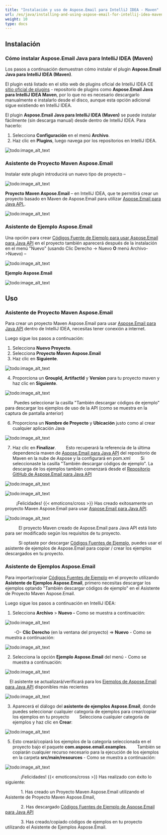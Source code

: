 ```yaml
---
title: "Instalación y uso de Aspose.Email para IntelliJ IDEA - Maven"
url: /es/java/installing-and-using-aspose-email-for-intellij-idea-maven/
weight: 10
type: docs
---
```


## **Instalación**
### **Cómo instalar Aspose.Email Java para IntelliJ IDEA (Maven)**
Los pasos a continuación demuestran cómo instalar el plugin **Aspose.Email Java para IntelliJ IDEA (Maven)**.

El plugin está listado en el sitio web de plugins oficial de IntelliJ IDEA CE [sitio oficial de plugins](https://plugins.jetbrains.com/plugin/7982-aspose-email-java-for-intellij-idea-maven/) - repositorio de plugins como **Aspose.Email Java para IntelliJ IDEA Maven**, por lo que no es necesario descargarlo manualmente e instalarlo desde el disco, aunque esta opción adicional sigue existiendo en IntelliJ IDEA.

El plugin **Aspose.Email Java para IntelliJ IDEA (Maven)** se puede instalar fácilmente (sin descarga manual) desde dentro de IntelliJ IDEA. Para hacerlo:

1. Selecciona **Configuración** en el menú **Archivo**.
1. Haz clic en **Plugins**, luego navega por los repositorios en IntelliJ IDEA.

![todo:image_alt_text](https://i.imgur.com/CqfrpME.jpg)
### **Asistente de Proyecto Maven Aspose.Email**
Instalar este plugin introducirá un nuevo tipo de proyecto –

![todo:image_alt_text](http://download-codeplex.sec.s-msft.com/Download/SourceControlFileDownload.ashx?ProjectName=aspose-emailjavaintellij&changeSetId=9bb8f707bcbd2a369c5098f0c1a7766227cf7e24&itemId=src%2fresources%2fasposeSmall.png)

**Proyecto Maven Aspose.Email** – en IntelliJ IDEA, que te permitirá crear un proyecto basado en Maven de Aspose.Email para utilizar [Aspose.Email para Java API.](https://products.aspose.com/total/java).

![todo:image_alt_text](https://i.imgur.com/L3LFdZL.jpg)
### **Asistente de Ejemplo Aspose.Email**
Una opción para crear [Códigos Fuente de Ejemplo para usar Aspose.Email para Java API](https://github.com/aspose-email/Aspose.Email-for-Java/tree/master/Examples) en el proyecto también aparecerá después de la instalación en el menú "Nuevo" (usando Clic Derecho -> Nuevo **O** menú Archivo->Nuevo) –

![todo:image_alt_text](http://download-codeplex.sec.s-msft.com/Download/SourceControlFileDownload.ashx?ProjectName=aspose-emailjavaintellij&changeSetId=9bb8f707bcbd2a369c5098f0c1a7766227cf7e24&itemId=src%2fresources%2fasposeSmall.png)

**Ejemplo Aspose.Email**

![todo:image_alt_text](https://i.imgur.com/oXCbKkV.jpg)
## **Uso**
### **Asistente de Proyecto Maven Aspose.Email**
Para crear un proyecto Maven Aspose.Email para usar [Aspose.Email para Java API](https://products.aspose.com/total/java) dentro de IntelliJ IDEA, necesitas tener conexión a internet.

Luego sigue los pasos a continuación:

1. Selecciona **Nuevo Proyecto**.
2. Selecciona **Proyecto Maven Aspose.Email**
3. Haz clic en **Siguiente**.

![todo:image_alt_text](https://i.imgur.com/L3LFdZL.jpg)

4. Proporciona un **GroupId, ArtifactId** y **Version** para tu proyecto maven y haz clic en **Siguiente**.

![todo:image_alt_text](https://i.imgur.com/bBR5fp3.jpg)

`    `Puedes seleccionar la casilla "También descargar códigos de ejemplo" para descargar los ejemplos de uso de la API (como se muestra en la captura de pantalla anterior)

6. Proporciona un **Nombre de Proyecto** y **Ubicación** justo como al crear cualquier aplicación Java

![todo:image_alt_text](https://i.imgur.com/HJJQcRA.jpg)

7. Haz clic en **Finalizar**.
`    `Esto recuperará la referencia de la última dependencia maven de [Aspose.Email para Java API](https://products.aspose.com/total/java) del repositorio de Maven en la nube de Aspose y la configurará en pom.xml
`    `Si seleccionaste la casilla "También descargar códigos de ejemplo". La descarga de los ejemplos también comenzará desde el [Repositorio GitHub de Aspose.Email para Java API](https://github.com/aspose-email/Aspose.Email-for-Java/tree/master/Examples)

![todo:image_alt_text](https://i.imgur.com/yglB09p.jpg)

![todo:image_alt_text](https://i.imgur.com/ZEUtDNG.jpg)

`     `¡Felicidades! {{< emoticons/cross >}} Has creado exitosamente un proyecto Maven Aspose.Email para usar [Aspose.Email para Java API](https://products.aspose.com/total/java).

![todo:image_alt_text](https://i.imgur.com/AWPN8cu.jpg)

`      `El proyecto Maven creado de Aspose.Email para Java API está listo para ser modificado según los requisitos de tu proyecto.

`      `Si optaste por descargar [Códigos Fuentes de Ejemplo](https://github.com/aspose-email/Aspose.Email-for-Java/tree/master/Examples), puedes usar el asistente de ejemplos de Aspose.Email para copiar / crear los ejemplos descargados en tu proyecto.
### **Asistente de Ejemplos Aspose.Email**
Para importar/copiar [Códigos Fuentes de Ejemplo](https://github.com/aspose-email/Aspose.Email-for-Java/tree/master/Examples) en el proyecto utilizando **Asistente de Ejemplos Aspose.Email**, primero necesitas descargar los ejemplos optando "También descargar códigos de ejemplo" en el Asistente de Proyecto Maven Aspose.Email.

Luego sigue los pasos a continuación en IntelliJ IDEA:

1. Selecciona **Archivo** > **Nuevo -** Como se muestra a continuación:

![todo:image_alt_text](https://i.imgur.com/N8tT9Q0.jpg)

`    `-O- **Clic Derecho** (en la ventana del proyecto) => **Nuevo** - Como se muestra a continuación:

![todo:image_alt_text](https://i.imgur.com/aUBWkhp.jpg)

2. Selecciona la opción **Ejemplo Aspose.Email** del menú - Como se muestra a continuación:

![todo:image_alt_text](https://i.imgur.com/uMacV7p.jpg)

`  `El asistente se actualizará/verificará para los [Ejemplos de Aspose.Email para Java API](https://github.com/aspose-email/Aspose.Email-for-Java/tree/master/Examples) disponibles más recientes

![todo:image_alt_text](https://i.imgur.com/5PZwsuq.jpg)

3. Aparecerá el diálogo del **asistente de ejemplos Aspose.Email**, donde puedes seleccionar cualquier categoría de ejemplos para crear/copiar los ejemplos en tu proyecto
`    `Selecciona cualquier categoría de ejemplos y haz clic en **Crear**:

![todo:image_alt_text](https://i.imgur.com/oXCbKkV.jpg)

5. Esto creará/copiará los ejemplos de la categoría seleccionada en el proyecto bajo el paquete **com.aspose.email.examples**.
`    `También se copiarán cualquier recurso necesario para la ejecución de los ejemplos en la carpeta **src/main/resources** - Como se muestra a continuación:

![todo:image_alt_text](https://i.imgur.com/JUpiGJG.jpg)

`       `¡Felicidades! {{< emoticons/cross >}} Has realizado con éxito lo siguiente:

`       `1. Has creado un Proyecto Maven Aspose.Email utilizando el Asistente de Proyecto Maven Aspose.Email,

`       `2. Has descargado [Códigos Fuentes de Ejemplo de Aspose.Email para Java API](https://github.com/aspose-email/Aspose.Email-for-Java/tree/master/Examples)

`       `3. Has creado/copiado códigos de ejemplos en tu proyecto utilizando el Asistente de Ejemplos Aspose.Email.